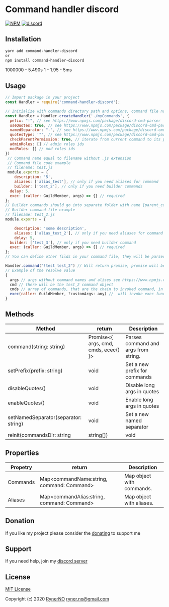   

# Command handler discord
 [![NPM](https://img.shields.io/npm/l/command-handler-discord?style=for-the-badge)](https://github.com/RynerNO/command-handler-discord/blob/master/LICENSE) [![discord](https://img.shields.io/badge/JOIN-DISCORD-7289DA?style=for-the-badge)](https://discord.gg/75NmVJa)

## Installation

```sh
yarn add command-handler-discord
or
npm install command-handler-discord

```
1000000 - 5.490s
1 - 1.95 - 5ms
## Usage
```js
// Import package in your project
const Handler = require('command-handler-discord');

// Initialize with commands directory path and options, command file name will be command name and parser will try to found builder command in with name COMMAND-NAME_builder
const Handler = Handler.createHandler('./myCommands', {
  pefix: "!", // see https://www.npmjs.com/package/discord-cmd-parser
  useQuotes: true, // see https://www.npmjs.com/package/discord-cmd-parser
  namedSeparator: "-", // see https://www.npmjs.com/package/discord-cmd-parser
  quotesType: '"', // see https://www.npmjs.com/package/discord-cmd-parser
  checkParentPermission: true, // iterate from current command to its parrent and check if command caller match permisions lever for each of them
  adminRoles: [] // admin roles ids
  modRoles: [] // mod roles ids
})
 // Command name equal to filename without .js extension
 // Command file code example
 // filename: test.js
 module.exports = {
	description: '5',
	aliases: ['alias_test'], // only if you need aliases for command
	builder: ['test_2'], // only if you need builder commands
  delay: 5,
  exec: (caller: GuildMember, args) => {} // required
};
// Builder commands should go into separate folder with name [parent_command_name]_builder and file should have a name like in builder array of parrent command.
// Builder command file example
// filename: test_2.js
module.exports = {

	description: 'some description',
	aliases: ['alias_test_2'], // only if you need aliases for command
	delay: 5,
  builder: ['test_3'], // only if you need builder command
  exec: (caller: GuildMember, args) => {} // required
};
// You can define other filds in your command file, they will be parsed and you can use as you like

Handler.command("!test test_2") // Will return promise, promise will be resolved if command is found and rejected if not. use this to check if the command exists
// Example of the resolve value
{
  args // args without command names and alises see https://www.npmjs.com/package/discord-cmd-parser
  cmd // there will be the test_2 command object
  cmds // array of commands, that are the chain to invoked command, in that case there will be [test command object, test_2 command object]
  exec(caller: GuildMember, ?customArgs: any) //  will invoke exec function from test_2 command
}

```
## Methods

| Method | return | Description |
| ------ | ------ | ----------- |
| command(string: string) | Promise<{ args, cmd, cmds, ecec() }> | Parses command and args from string.|
| setPrefix(prefix: string) | void | Set a new prefix for commands |
| disableQuotes() | void | Disable long args in quotes |
| enableQuotes() | void | Enable long args in quotes |
| setNamedSeparator(separator: string) | void | Set a new named separator |
| reinit(commandsDir: string | string[]) | void | reinit handler with a new commands directory


## Properties

| Propetry | return | Description |
| ------ | ------ | ----------- |
| Commands | Map<commandName:string, command: Command> | Map object with commands.|
| Aliases | Map<commandAlias:string, command: Command> | Map object with aliases.|


## Donation

If you like my project please consider the [donating](https://www.donationalerts.com/r/rynerno) to support me

## Support

If you need help, join my [discord server](https://discord.gg/75NmVJa)

## License

[MIT License](https://github.com/RynerNO/command-handler-discord/blob/master/LICENSE)

Copyright (c) 2020 [RynerNO](https://github.com/RynerNO) <ryner.no@gmail.com>
